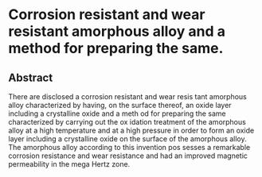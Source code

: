 # Corrosion resistant and wear resistant amorphous alloy and a method for preparing the same.

## Abstract
There are disclosed a corrosion resistant and wear resis tant amorphous alloy characterized by having, on the surface thereof, an oxide layer including a crystalline oxide and a meth od for preparing the same characterized by carrying out the ox idation treatment of the amorphous alloy at a high temperature and at a high pressure in order to form an oxide layer including a crystalline oxide on the surface of the amorphous alloy. The amorphous alloy according to this invention pos sesses a remarkable corrosion resistance and wear resistance and had an improved magnetic permeability in the mega Hertz zone.